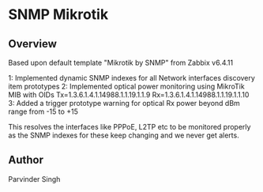 # SNMP Mikrotik

## Overview

Based upon default template "Mikrotik by SNMP" from Zabbix v6.4.11

1: Implemented dynamic SNMP indexes for all Network interfaces discovery item prototypes
2: Implemented optical power monitoring using MikroTik MIB with OIDs Tx=1.3.6.1.4.1.14988.1.1.19.1.1.9 Rx=1.3.6.1.4.1.14988.1.1.19.1.1.10
3: Added a trigger prototype warning for optical Rx power beyond dBm range from -15 to +15

This resolves the interfaces like PPPoE, L2TP etc to be monitored properly as the SNMP indexes for these keep changing and we never get alerts.

## Author
Parvinder Singh

